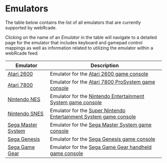 # Emulators

The table below contains the list of all emulators that are currently supported by webЯcade. 

Clicking on the name of an *Emulator* in the table will navigate to a detailed page for the emulator that includes keyboard and gamepad control mappings as well as information related to utilizing the emulator within a webЯcade feed.

| __Emulator__ | __Description__ |
|----------|------|
| [Atari 2600](2600/index.md) | Emulator for the [Atari 2600 game console](https://en.wikipedia.org/wiki/Atari_2600) |
| [Atari 7800](7800/index.md) | Emulator for the [Atari 7800 ProSystem game console](https://en.wikipedia.org/wiki/Atari_7800) |
| [Nintendo NES](nes/index.md) | Emulator for the [Nintendo Entertainment System game console](https://en.wikipedia.org/wiki/Nintendo_Entertainment_System) |
| [Nintendo SNES](snes/index.md) |  Emulator for the [Super Nintendo Entertainment System game console](https://en.wikipedia.org/wiki/Super_Nintendo_Entertainment_System) |
| [Sega Master System](mastersystem/index.md) | Emulator for the [Sega Master System game console](https://en.wikipedia.org/wiki/Master_System) |
| [Sega Genesis](genesis/index.md) | Emulator for the [Sega Genesis game console](https://en.wikipedia.org/wiki/Sega_Genesis) |
| [Sega Game Gear](gamegear/index.md) | Emulator for the [Sega Game Gear handheld game console](https://en.wikipedia.org/wiki/Game_Gear) |

